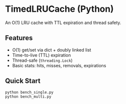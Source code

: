 # TimedLRUCache (Python)

An O(1) LRU cache with TTL expiration and thread safety.

## Features
- O(1) get/set via dict + doubly linked list
- Time-to-live (TTL) expiration
- Thread-safe (`threading.Lock`)
- Basic stats: hits, misses, removals, expirations

## Quick Start
```bash
python bench_single.py
python bench_multi.py
